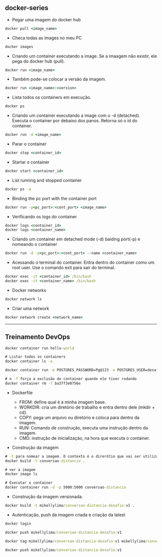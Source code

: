 ## docker-series

- Pegar uma imagem do docker hub
```cmd
docker pull <image_name>
```

- Checa todas as images no meu PC
```cmd
docker images
```

- Criando um container executando a image. Se a imaagem não existir, ele pega do docker hub (pull).
```cmd
docker run <image_name>
```

- Também pode-se colocar a versão da imagem.
```cmd
docker run <image_name>:<version>
```

- Lista todos os containers em execução.
```cmd
docker ps
```

- Criando um container executando a image com o -d (detached). Executa o container por debaixo dos panos. Retorna só o id do container.
```cmd
docker run -d <image_name>
```

- Parar o container
```cmd
docker stop <container_id>
```

- Startar o container
```cmd
docker start <container_id>
```

- List running and stopped container
```cmd
docker ps -a
```

- Binding the pc port with the container port
```cmd
docker run -p<pc_port>:<cont_port> <image_name>
```

- Verificando os logs do container
```cmd
docker logs <container_id>
docker logs <container_name>
```

- Criando um container em detached mode (-d) baiding port(-p) e nomeando o container
```cmd
docker run -d -p<pc_port>:<cont_port> --name <container_name>
```

- Acessando o terminal do container. Entra dentro do container como um root user. Use o comando exit para sair do terminal.
```cmd
docker exec -it <container_id> /bin/bash
docker exec -it <container_name> /bin/bash
```

- Docker networks
```cmd
docker network ls
```

- Criar uma network
```cmd
docker network create <network_name>
```

---------------
## Treinamento DevOps
```cmd
docker container run hello-world

# Listar todos os containers
docker container ls -a

docker container run -e POSTGRES_PASSWORD=Pg@123 -e POSTGRES_USER=desafiodocker -e POSTGRES_DB=desafiodocker -d -p 5432:5432 postgres

# o -f força a exclusão do container quando ele tiver rodando
docker container rm -f ba37f3e0756e
```

- Dockerfile
  - FROM: define qual é a minha imagem base.
  - WORKDIR: cria um diretório de trabalho e entra dentro dele (mkdir + cd).
  - COPY: pega um arquivo ou diretório e coloca para dentro da imagem.
  - RUN: Comando de construção, executa uma instrução dentro da imagem.
  - CMD: instrução de inicialização, na hora que executa o container.

- Construção da imagem
```cmd
# -t para nomear a imagem. O contexto é o direrótio que vai ser utilizado para construir a minha imagem.
docker build -t conversao-distancia .
```
```cmd
# ver a imagem
docker image ls

# Executar o container
docker container run -d -p 5000:5000 conversao-distancia
```

- Construção da imagem versionada.
```cmd
docker build -t mikellylima/conversao-distancia-desafio:v1 .
```

- Autenticação, push da imagem criada e criação da latest
```cmd
docker login

docker push mikellylima/conversao-distancia-desafio:v1

docker tag mikellylima/conversao-distancia-desafio:v1 mikellylima/conversao-distancia-desafio:latest

docker push mikellylima/conversao-distancia-desafio:v1
```
